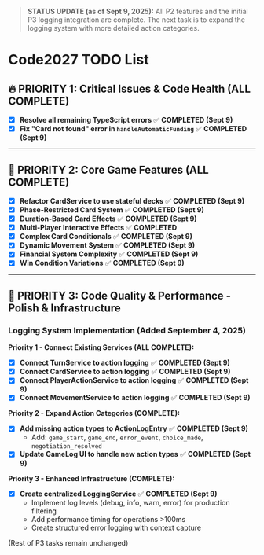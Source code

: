> **STATUS UPDATE (as of Sept 9, 2025):** All P2 features and the initial P3 logging integration are complete. The next task is to expand the logging system with more detailed action categories.

# Code2027 TODO List

## 🔥 **PRIORITY 1: Critical Issues & Code Health (ALL COMPLETE)**

- [x] **Resolve all remaining TypeScript errors** ✅ **COMPLETED (Sept 9)**
- [x] **Fix "Card not found" error in `handleAutomaticFunding`** ✅ **COMPLETED (Sept 9)**

---

## 🎯 **PRIORITY 2: Core Game Features (ALL COMPLETE)**

- [x] **Refactor CardService to use stateful decks** ✅ **COMPLETED (Sept 9)**
- [x] **Phase-Restricted Card System** ✅ **COMPLETED (Sept 9)**
- [x] **Duration-Based Card Effects** ✅ **COMPLETED (Sept 9)**
- [x] **Multi-Player Interactive Effects** ✅ **COMPLETED**
- [x] **Complex Card Conditionals** ✅ **COMPLETED (Sept 9)**
- [x] **Dynamic Movement System** ✅ **COMPLETED (Sept 9)**
- [x] **Financial System Complexity** ✅ **COMPLETED (Sept 9)**
- [x] **Win Condition Variations** ✅ **COMPLETED (Sept 9)**

---

## 🔧 **PRIORITY 3: Code Quality & Performance - Polish & Infrastructure**

### **Logging System Implementation** (Added September 4, 2025)

**Priority 1 - Connect Existing Services (ALL COMPLETE):**
- [x] **Connect TurnService to action logging** ✅ **COMPLETED (Sept 9)**
- [x] **Connect CardService to action logging** ✅ **COMPLETED (Sept 9)**
- [x] **Connect PlayerActionService to action logging** ✅ **COMPLETED (Sept 9)**
- [x] **Connect MovementService to action logging** ✅ **COMPLETED (Sept 9)**

**Priority 2 - Expand Action Categories (COMPLETE):**
- [x] **Add missing action types to ActionLogEntry** ✅ **COMPLETED (Sept 9)**
  - Add: `game_start`, `game_end`, `error_event`, `choice_made`, `negotiation_resolved`
- [x] **Update GameLog UI to handle new action types** ✅ **COMPLETED (Sept 9)**

**Priority 3 - Enhanced Infrastructure (COMPLETE):**
- [x] **Create centralized LoggingService** ✅ **COMPLETED (Sept 9)**
  - Implement log levels (debug, info, warn, error) for production filtering
  - Add performance timing for operations >100ms
  - Create structured error logging with context capture

(Rest of P3 tasks remain unchanged)
